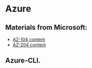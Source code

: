 # Azure

## Materials from Microsoft:

- [AZ-104 content](az-104/main.md)
- [AZ-204 content](az-204/main.md)

## Azure-CLI.

